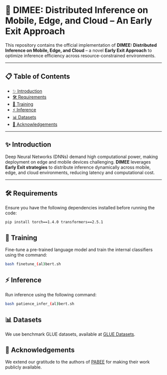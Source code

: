 # 🚀 DIMEE: Distributed Inference on Mobile, Edge, and Cloud – An Early Exit Approach  

This repository contains the official implementation of **DIMEE: Distributed Inference on Mobile, Edge, and Cloud** – a novel **Early Exit Approach** to optimize inference efficiency across resource-constrained environments.  

---

## 📋 Table of Contents  
- [✨ Introduction](#-introduction)  
- [🛠 Requirements](#-requirements)  
- [📖 Training](#-training)  
- [⚡ Inference](#-inference)  
- [📊 Datasets](#-datasets)  
- [🙏 Acknowledgements](#-acknowledgements)  

---

## ✨ Introduction  
Deep Neural Networks (DNNs) demand high computational power, making deployment on edge and mobile devices challenging. **DIMEE** leverages **Early Exit strategies** to distribute inference dynamically across mobile, edge, and cloud environments, reducing latency and computational cost.  

---

## 🛠 Requirements  
Ensure you have the following dependencies installed before running the code:  

```bash
pip install torch==1.4.0 transformers==2.5.1
```

## 📖 Training
Fine-tune a pre-trained language model and train the internal classifiers using the command:

```bash
bash finetune_(al)bert.sh
```

## ⚡ Inference
Run inference using the following command:

```bash
bash patience_infer_(al)bert.sh
```

## 📊 Datasets
We use benchmark GLUE datasets, available at [GLUE Datasets](https://gluebenchmark.com/).


## 🙏 Acknowledgements
We extend our gratitude to the authors of [PABEE](https://github.com/JetRunner/PABEE/tree/master) for making their work publicly available.
